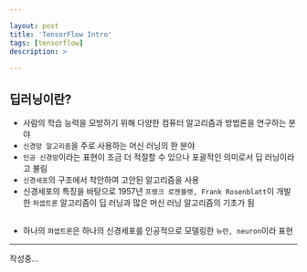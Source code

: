 ```yaml
---

layout: post
title: 'TensorFlow Intro'
tags: [tensorflow]
description: >
  
---
```


## 딥러닝이란?

* 사람의 학습 능력을 모방하기 위해 다양한 컴퓨터 알고리즘과 방법론을 연구하는 분야
* `신경망 알고리즘`을 주로 사용하는 머신 러닝의 한 분야
* `인공 신경망`이라는 표현이 조금 더 적절할 수 있으나 포괄적인 의미로서 딥 러닝이라고 불림
* `신경세포`의 구조에서 착안하여 고안된 알고리즘을 사용
* 신경세포의 특징을 바탕으로 1957년 `프랭크 로젠블랫, Frank Rosenblatt`이 개발한 `퍼셉트론` 알고리즘이 딥 러닝과 많은 머신 러닝 알고리즘의 기초가 됨

##

* 하나의 `퍼셉트론`은 하나의 신경세포를 인공적으로 모델링한 `뉴런, neuron`이라 표현

---

작성중...
